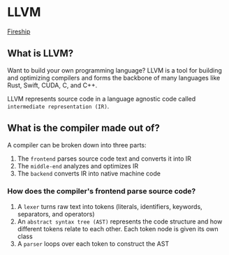 # LLVM

[Fireship](https://www.youtube.com/watch?v=BT2Cv-Tjq7Q)

## What is LLVM?

Want to build your own programming language? LLVM is a tool for building and optimizing compilers and forms the backbone of many languages like Rust, Swift, CUDA, C, and C++.

LLVM represents source code in a language agnostic code called `intermediate representation (IR)`.

## What is the compiler made out of?

A compiler can be broken down into three parts:

1. The `frontend` parses source code text and converts it into IR
2. The `middle-end` analyzes and optimizes IR
3. The `backend` converts IR into native machine code

### How does the compiler's frontend parse source code?

1. A `lexer` turns raw text into tokens (literals, identifiers, keywords, separators, and operators)
2. An `abstract syntax tree (AST)` represents the code structure and how different tokens relate to each other. Each token node is given its own class
3. A `parser` loops over each token to construct the AST
